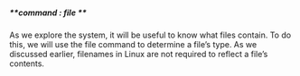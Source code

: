 ##### **command : file **
As we explore the system, it will be useful to know what files contain. To do this, we will use the file command to determine a file’s type. As we discussed earlier, filenames in Linux are not required to reflect a file’s contents.